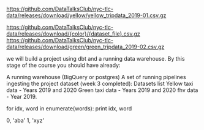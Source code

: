https://github.com/DataTalksClub/nyc-tlc-data/releases/download/yellow/yellow_tripdata_2019-01.csv.gz

https://github.com/DataTalksClub/nyc-tlc-data/releases/download/{color}/{dataset_file}.csv.gz
https://github.com/DataTalksClub/nyc-tlc-data/releases/download/green/green_tripdata_2019-02.csv.gz

we will build a project using dbt and a running data warehouse. By this stage of the course you should have already:

A running warehouse (BigQuery or postgres)
A set of running pipelines ingesting the project dataset (week 3 completed): Datasets list
Yellow taxi data - Years 2019 and 2020
Green taxi data - Years 2019 and 2020
fhv data - Year 2019.

for idx, word in enumerate(words):
    print idx, word

0, 'aba'
1, 'xyz'    